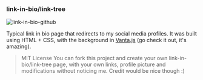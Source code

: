 ### link-in-bio/link-tree

![link-in-bio-github](https://user-images.githubusercontent.com/108239558/192182634-a6c7d00a-0d1b-4a0e-ad9b-683459c64ee5.jpg)

Typical link in bio page that redirects to my social media profiles. It was built using HTML + CSS, with the background in <a href="https://www.vantajs.com/">Vanta.js</a> (go check it out, it's amazing). 

> MIT License
You can fork this project and create your own link-in-bio/link-tree page, with your own links, profile picture and modifications without noticing me. Credit would be nice though :)
